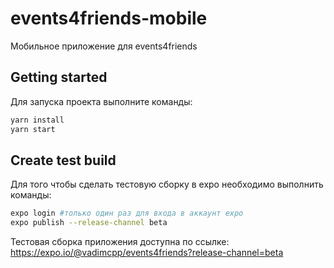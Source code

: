 # events4friends-mobile
Мобильное приложение для events4friends

## Getting started
Для запуска проекта выполните команды:
```bash
yarn install 
yarn start
```

## Create test build 
Для того чтобы сделать тестовую сборку в expo необходимо выполнить команды:
```bash
expo login #только один раз для входа в аккаунт expo
expo publish --release-channel beta
```

Тестовая сборка приложения доступна по ссылке:
https://expo.io/@vadimcpp/events4friends?release-channel=beta
